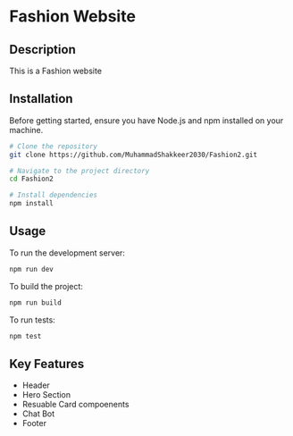 # Fashion Website

## Description

This is a Fashion website

## Installation

Before getting started, ensure you have Node.js and npm installed on your machine.

```bash
# Clone the repository
git clone https://github.com/MuhammadShakkeer2030/Fashion2.git

# Navigate to the project directory
cd Fashion2

# Install dependencies
npm install
```

## Usage

To run the development server:

```bash
npm run dev
```

To build the project:

```bash
npm run build
```

To run tests:

```bash
npm test
```

## Key Features

  - Header
  - Hero Section
  - Resuable Card compoenents
  - Chat Bot
  - Footer